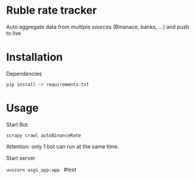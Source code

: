 # Ruble rate tracker
Auto aggregate data from multiple sources (Binanace, banks, ...) and push to live  
# Installation
Dependencies
```
pip install -r requirements.txt
```
# Usage
Start Bot
```
scrapy crawl autoBinanceRate
```
Attention: only 1 bot can run at the same time.

Start server 

``
uvicorn asgi_app:app 
``
#test

